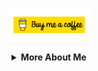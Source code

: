 <p align="center"> 
    <a href="https://github.com/nishanc">
        <img src="https://raw.githubusercontent.com/nishanc/halocline/master/images/button_yellow.png" alt="Donate" width="130">
    </a>
</p>
<details align="center">
 <summary><b>More About Me</b><br></summary>
   <div>
     <p align="center">
       Specialized in Systems Design • Social Innovation • Cloud • ML 
       <br>Deplores fakes, Drinks water, Protests regularly, Votes patriots, Concerned environmentalist, Restless, Refuses to be stereotyped, Eats fire, Values friendship honesty and loyalty more than anything.
      <br>
      <a href="https://twitter.com/Nishan_CW">
        <img align="left" alt="Nishan's Twitter" width="22px" src="https://cdn.jsdelivr.net/npm/simple-icons@v3/icons/twitter.svg" />
      </a>
      <a href="https://www.linkedin.com/in/nishanchathuranga">
        <img align="left" alt="Nishan's Linkdein" width="22px" src="https://cdn.jsdelivr.net/npm/simple-icons@v3/icons/linkedin.svg" />
      </a>
      <a href="https://github.com/nishanc">
        <img align="left" alt="Nishan's Github" width="22px" src="https://cdn.jsdelivr.net/npm/simple-icons@v3/icons/github.svg" />
      </a>
      <a href="https://www.instagram.com/nishan_cw">
        <img align="left" alt="Nishan's Instagram" width="22px" src="https://cdn.jsdelivr.net/npm/simple-icons@v3/icons/instagram.svg" />
      </a>
      <a href="https://www.facebook.com/Nishan.C.Wickramarathna">
        <img align="left" alt="Nishan's Facebook" width="22px" src="https://cdn.jsdelivr.net/npm/simple-icons@v3/icons/facebook.svg" />
      </a>
      <a href="https://medium.com/@nishancw">
        <img align="left" alt="Nishan's Medium" width="22px" src="https://cdn.jsdelivr.net/npm/simple-icons@v3/icons/medium.svg" />
      </a>
     </p>
   </div>
   <div>
     <p align="center">
       <img src="https://github-readme-stats.vercel.app/api?username=nishanc&&show_icons=true&theme=radical&line_height=27&v=5" alt="My GitHub Stats" />
       <br/>  
       <a href="https://github.com/nishanc">
         <img align="center" src="https://github-readme-stats.vercel.app/api/top-langs/?username=nishanc&theme=radical" />
       </a>
     </p>
     <p align="center"> 
      Visitor count<br>
       <img src="https://profile-counter.glitch.me/nishanc/count.svg" />
     </p>
   </div>
   <p align="center"> 
      <a href="https://www.buymeacoffee.com/nishanc">
          <img src="https://raw.githubusercontent.com/nishanc/halocline/master/images/button_yellow.png" alt="Donate" width="130">
      </a>
   </p>
 </details>
